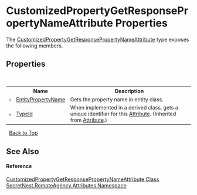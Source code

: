 # CustomizedPropertyGetResponsePropertyNameAttribute Properties
 

The <a href="T_SecretNest_RemoteAgency_Attributes_CustomizedPropertyGetResponsePropertyNameAttribute">CustomizedPropertyGetResponsePropertyNameAttribute</a> type exposes the following members.


## Properties
&nbsp;<table><tr><th></th><th>Name</th><th>Description</th></tr><tr><td>![Public property](media/pubproperty.gif "Public property")</td><td><a href="P_SecretNest_RemoteAgency_Attributes_CustomizedPropertyGetResponsePropertyNameAttribute_EntityPropertyName">EntityPropertyName</a></td><td>
Gets the property name in entity class.</td></tr><tr><td>![Public property](media/pubproperty.gif "Public property")</td><td><a href="https://docs.microsoft.com/dotnet/api/system.attribute.typeid#System_Attribute_TypeId" target="_blank">TypeId</a></td><td>
When implemented in a derived class, gets a unique identifier for this <a href="https://docs.microsoft.com/dotnet/api/system.attribute" target="_blank">Attribute</a>.
 (Inherited from <a href="https://docs.microsoft.com/dotnet/api/system.attribute" target="_blank">Attribute</a>.)</td></tr></table>&nbsp;
<a href="#customizedpropertygetresponsepropertynameattribute-properties">Back to Top</a>

## See Also


#### Reference
<a href="T_SecretNest_RemoteAgency_Attributes_CustomizedPropertyGetResponsePropertyNameAttribute">CustomizedPropertyGetResponsePropertyNameAttribute Class</a><br /><a href="N_SecretNest_RemoteAgency_Attributes">SecretNest.RemoteAgency.Attributes Namespace</a><br />